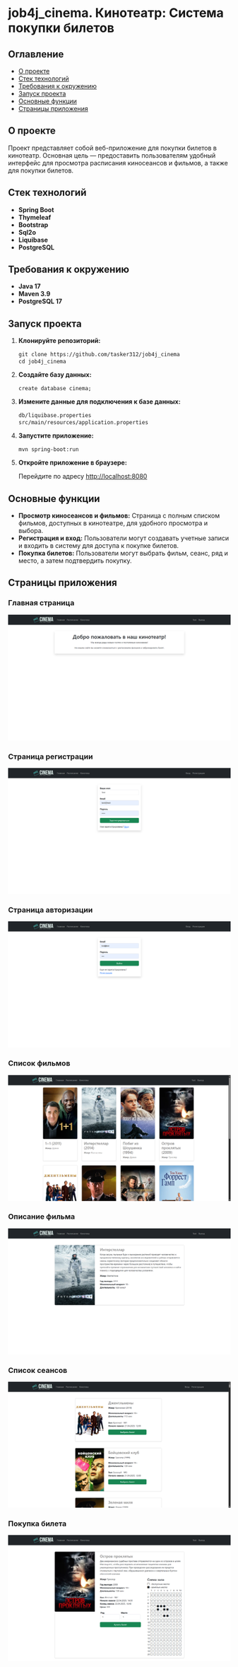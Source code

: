 # job4j_cinema. Кинотеатр: Система покупки билетов

## Оглавление

- [О проекте](#о-проекте)
- [Стек технологий](#стек-технологий)
- [Требования к окружению](#требования-к-окружению)
- [Запуск проекта](#запуск-проекта)
- [Основные функции](#основные-функции)
- [Страницы приложения](#страницы-приложения)

## О проекте

Проект представляет собой веб-приложение для покупки билетов в кинотеатр. 
Основная цель — предоставить пользователям удобный интерфейс для
просмотра расписания киносеансов и фильмов, а также для покупки билетов.

## Стек технологий

- **Spring Boot**
- **Thymeleaf**
- **Bootstrap**
- **Sql2o**
- **Liquibase**
- **PostgreSQL**

## Требования к окружению

- **Java 17**
- **Maven 3.9**
- **PostgreSQL 17**

## Запуск проекта

1. **Клонируйте репозиторий:**

       git clone https://github.com/tasker312/job4j_cinema
       cd job4j_cinema

2. **Создайте базу данных:**

       create database cinema;

3. **Измените данные для подключения к базе данных:**

       db/liquibase.properties
       src/main/resources/application.properties

4. **Запустите приложение:**

       mvn spring-boot:run

5. **Откройте приложение в браузере:**

   Перейдите по адресу [http://localhost:8080](http://localhost:8080)

## Основные функции

- **Просмотр киносеансов и фильмов:** Страница с полным списком фильмов, доступных в кинотеатре, для удобного просмотра и выбора.
- **Регистрация и вход:** Пользователи могут создавать учетные записи и входить в систему для доступа к покупке билетов.
- **Покупка билетов:** Пользователи могут выбрать фильм, сеанс, ряд и место, а затем подтвердить покупку.

## Страницы приложения

### Главная страница
![index.png](images/index.png "index page")

### Страница регистрации
![register.png](images/register.png "register page")

### Страница авторизации
![login.png](images/login.png "login page")

### Список фильмов
![films.png](images/films.png "films page")

### Описание фильма
![film.png](images/film.png "film page")

### Список сеансов
![sessions.png](images/sessions.png "sessions page")

### Покупка билета
![session.png](images/session.png "session page")
